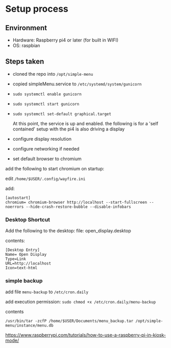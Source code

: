 # Setup process

## Environment

- Hardware: Raspberry pi4 or later (for built in WIFI)
- OS: raspbian

## Steps taken
- cloned the repo into `/opt/simple-menu`
- copied simpleMenu.service to `/etc/systemd/system/gunicorn`
- `sudo systemctl enable gunicorn`
- `sudo systemctl start gunicorn`
- `sudo systemctl set-default graphical.target`

    At this point, the service is up and enabled. the following is for a 'self contained' setup with the pi4 is also driving a display

- configure display resolution
- configure networking if needed
- set default browser to chromium

add the following to start chromium on startup:

edit `/home/$USER/.config/wayfire.ini`

add:
```
[autostart]
chromium= chromium-browser http://localhost --start-fullscreen --noerrors --hide-crash-restore-bubble --disable-infobars
```

### Desktop Shortcut

Add the following to the desktop:
file: open_display.desktop

contents:
```
[Desktop Entry]
Name= Open Display
Type=Link
URL=http://localhost
Icon=text-html
```
### simple backup

add file `menu-backup` to `/etc/cron.daily`

add execution permission:
`sudo chmod +x /etc/cron.daily/menu-backup`

contents
```
/usr/bin/tar -zcfP /home/$USER/Documents/menu_backup.tar /opt/simple-menu/instance/menu.db
```


https://www.raspberrypi.com/tutorials/how-to-use-a-raspberry-pi-in-kiosk-mode/